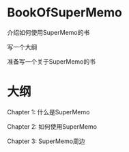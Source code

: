 # BookOfSuperMemo
介绍如何使用SuperMemo的书

写一个大纲

准备写一个关于SuperMemo的书



# 大纲

Chapter 1: 什么是SuperMemo

Chapter 2: 如何使用SuperMemo

Chapter 3: SuperMemo周边

